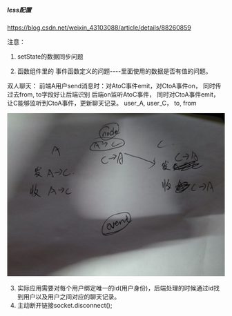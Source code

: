 ##### less配置
https://blog.csdn.net/weixin_43103088/article/details/88260859






注意：
1. setState的数据同步问题

2. 函数组件里的  事件函数定义的问题----里面使用的数据是否有值的问题。

双人聊天：
前端A用户send消息时：对AtoC事件emit，对CtoA事件on， 同时传过去from, to字段好让后端识别
后端on监听AtoC事件， 同时对CtoA事件emit，让C能够监听到CtoA事件，更新聊天记录。
user_A, user_C， to, from

![IMG_20230319_213317](README.assets/IMG_20230319_213317.jpg)

3. 实际应用需要对每个用户绑定唯一的id(用户身份)，后端处理的时候通过id找到用户以及用户之间对应的聊天记录。
3. 主动断开链接socket.disconnect();